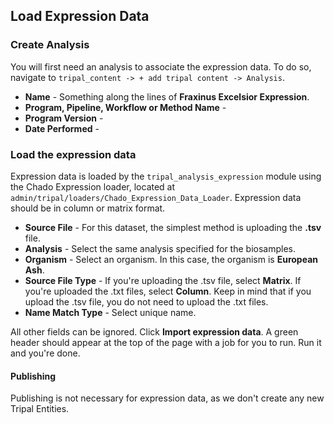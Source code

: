 ## Load Expression Data

### Create Analysis

You will first need an analysis to associate the expression data.  To do so, navigate to `tripal_content -> + add tripal content -> Analysis`.  

* **Name** - Something along the lines of **Fraxinus Excelsior Expression**.
* **Program, Pipeline, Workflow or Method Name** - 
* **Program Version** -
* **Date Performed** -

### Load the expression data

Expression data is loaded by the `tripal_analysis_expression` module using the Chado Expression loader, located at `admin/tripal/loaders/Chado_Expression_Data_Loader`. Expression data should be in column or matrix format.

* **Source File** - For this dataset, the simplest method is uploading the **.tsv** file. 
* **Analysis** - Select the same analysis specified for the biosamples.
* **Organism** - Select an organism.  In this case, the organism is **European Ash**.
* **Source File Type** - If you're uploading the .tsv file, select **Matrix**. If you're uploaded the .txt files, select **Column**. Keep in mind that if you upload the .tsv file, you do not need to upload the .txt files.
* **Name Match Type** - Select unique name.

All other fields can be ignored. Click **Import expression data**. A green header should appear at the top of the page with a job for you to run. Run it and you're done.

#### Publishing

Publishing is not necessary for expression data, as we don't create any new Tripal Entities.
